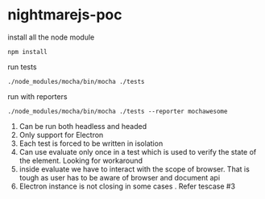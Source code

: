 # nightmarejs-poc
install all the node module

`npm install`

run tests


`./node_modules/mocha/bin/mocha ./tests`

run with reporters

`./node_modules/mocha/bin/mocha ./tests --reporter mochawesome`


1. Can be run both headless and headed
2. Only support for Electron
3. Each test is forced to be written in isolation 
4. Can use evaluate only once in a test which is used to verify the state of the element. Looking for workaround
5. inside evaluate we have to interact with the scope of browser. That is tough as user has to be aware of browser and document api
6. Electron instance is not closing in some cases . Refer tescase #3